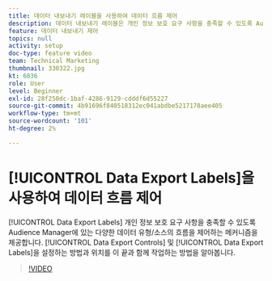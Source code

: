 ```yaml
---
title: 데이터 내보내기 레이블을 사용하여 데이터 흐름 제어
description: 데이터 내보내기 레이블은 개인 정보 보호 요구 사항을 충족할 수 있도록 Audience Manager에서 다양한 데이터 유형/소스의 흐름을 제어하는 메커니즘을 제공합니다. 데이터 내보내기 제어 및 데이터 내보내기 레이블을 설정하는 방법 및 위치를 이 끝과 함께 작업하는 방법을 알아봅니다.
feature: 데이터 내보내기 제어
topics: null
activity: setup
doc-type: feature video
team: Technical Marketing
thumbnail: 330322.jpg
kt: 6836
role: User
level: Beginner
exl-id: 28f250dc-1baf-4286-9129-cdddf6d55227
source-git-commit: 4b91696f840518312ec041abdbe5217178aee405
workflow-type: tm+mt
source-wordcount: '101'
ht-degree: 2%

---
```


# [!UICONTROL Data Export Labels]을 사용하여 데이터 흐름 제어

[!UICONTROL Data Export Labels] 개인 정보 보호 요구 사항을 충족할 수 있도록 Audience Manager에 있는 다양한 데이터 유형/소스의 흐름을 제어하는 메커니즘을 제공합니다. [!UICONTROL Data Export Controls] 및 [!UICONTROL Data Export Labels]을 설정하는 방법과 위치를 이 끝과 함께 작업하는 방법을 알아봅니다.

>[!VIDEO](https://video.tv.adobe.com/v/330322/?quality=12&learn=on)
